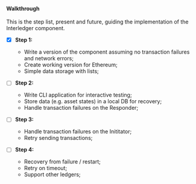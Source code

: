 
#### Walkthrough

This is the step list, present and future, guiding the implementation of the Interledger component.

- [X] **Step 1:** 
    - Write a version of the component assuming no transaction failures and network errors;
    - Create working version for Ethereum;
    - Simple data storage with lists;

- [ ] **Step 2:** 
    - Write CLI application for interactive testing;
    - Store data (e.g. asset states) in a local DB for recovery;
    - Handle transaction failures on the Responder;

- [ ] **Step 3:** 
    - Handle transaction failures on the Inititator;
    - Retry sending transactions;

- [ ] **Step 4:** 
    - Recovery from failure / restart;
    - Retry on timeout;
    - Support other ledgers;